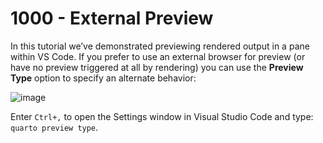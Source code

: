 # 1000 - External Preview

In this tutorial we’ve demonstrated previewing rendered output in a pane within VS Code. If you prefer to use an external browser for preview (or have no preview triggered at all by rendering) you can use the **Preview Type** option to specify an alternate behavior:

![image](https://user-images.githubusercontent.com/1499433/199124534-24d29df3-d9de-4eff-991e-a9ba105841a3.png)

Enter ```Ctrl+,``` to open the Settings window in Visual Studio Code and type: ```quarto preview type```.

